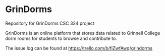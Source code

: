 # GrinDorms
Repository for GrinDorms CSC 324 project

GrinDorms is an online platform that stores data related to Grinnell College dorm rooms for students to browse and contribute to.

The issue log can be found at https://trello.com/b/fiZwfAwq/grindorms
